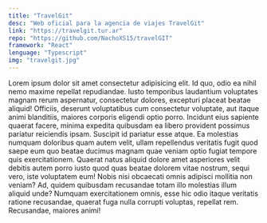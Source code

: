 ```yaml
---
title: "TravelGit"
desc: "Web oficial para la agencia de viajes TravelGit"
link: "https://travelgit.tur.ar"
repo: "https://github.com/NachoXS15/travelGIT"
framework: "React"
lenguage: "Typescript"
img: "travelgit.jpg"
---
```

Lorem ipsum dolor sit amet consectetur adipisicing elit. Id quo, odio ea nihil nemo maxime repellat repudiandae. Iusto temporibus laudantium voluptates magnam rerum aspernatur, consectetur dolores, excepturi placeat beatae aliquid!
Officiis, deserunt voluptatibus cum consectetur voluptate, aut itaque animi blanditiis, maiores corporis eligendi optio porro. Incidunt eius sapiente quaerat facere, minima expedita quibusdam ea libero provident possimus pariatur reiciendis ipsam.
Suscipit id pariatur esse atque. Ea molestias numquam doloribus quam autem velit, ullam repellendus veritatis fugit quod saepe eum quo beatae ducimus magnam quae veniam optio fugiat tempore quis exercitationem.
Quaerat natus aliquid dolore amet asperiores velit debitis autem porro iusto quod quas beatae dolorem vitae nostrum, sequi vero, iste voluptatem eum! Nobis nisi obcaecati omnis adipisci mollitia non veniam?
Ad, quidem quibusdam recusandae totam illo molestias illum aliquid unde? Numquam exercitationem omnis, esse hic odio itaque veritatis ratione recusandae, quaerat fuga nulla corrupti voluptas, repellat rem. Recusandae, maiores animi!